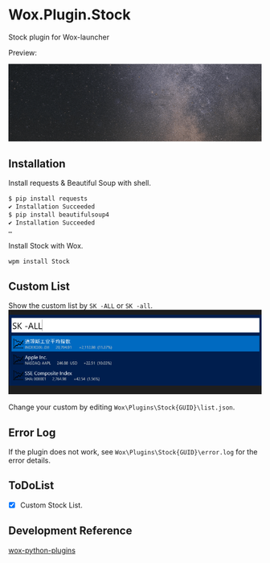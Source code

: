 # Wox.Plugin.Stock
Stock plugin for Wox-launcher

Preview:

![](https://github.com/hhelibeb/Wox.Plugin.Stock/blob/master/preview/preview1.gif)

## Installation
Install requests & Beautiful Soup with shell.
```console
$ pip install requests
✔ Installation Succeeded
$ pip install beautifulsoup4
✔ Installation Succeeded
…
```
Install Stock with Wox.
```
wpm install Stock
```

## Custom List
Show the custom list by ```SK -ALL``` or ```SK -all```.
![](https://github.com/hhelibeb/Wox.Plugin.Stock/blob/master/preview/custom%20list.png)

Change your custom by editing ```Wox\Plugins\Stock{GUID}\list.json```.

## Error Log
If the plugin does not work, see ```Wox\Plugins\Stock{GUID}\error.log``` for the error details.

## ToDoList
- [x] Custom Stock List.

## Development Reference
[wox-python-plugins](https://github.com/jianbing/wox-python-plugins)
